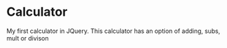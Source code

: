 # Calculator
My first calculator in JQuery. This calculator has an option of adding, subs, mult or divison

